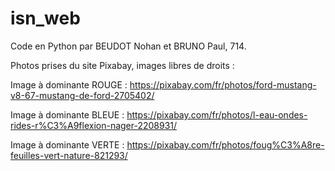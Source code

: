 # isn_web

Code en Python par BEUDOT Nohan et BRUNO Paul, 714.

Photos prises du site Pixabay, images libres de droits :

Image à dominante ROUGE : https://pixabay.com/fr/photos/ford-mustang-v8-67-mustang-de-ford-2705402/

Image à dominante BLEUE : https://pixabay.com/fr/photos/l-eau-ondes-rides-r%C3%A9flexion-nager-2208931/

Image à dominante VERTE : https://pixabay.com/fr/photos/foug%C3%A8re-feuilles-vert-nature-821293/
